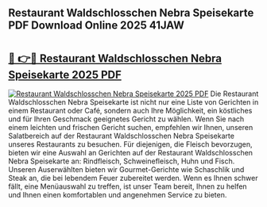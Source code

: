 ## Restaurant Waldschlosschen Nebra Speisekarte PDF Download Online 2025 41JAW

# <h2><a href="http://gc9l62a.nevu.top/?p=Restaurant+Waldschlosschen+Nebra+Speisekarte">🔗 👉🔴 Restaurant Waldschlosschen Nebra Speisekarte 2025 PDF</a></h2>

[![Restaurant Waldschlosschen Nebra Speisekarte 2025 PDF](https://i.imgur.com/dBaPXMq.png)](http://gc9l62a.nevu.top/?p=Restaurant+Waldschlosschen+Nebra+Speisekarte)
Die Restaurant Waldschlosschen Nebra Speisekarte ist nicht nur eine Liste von Gerichten in einem Restaurant oder Café, sondern auch Ihre Möglichkeit, ein köstliches und für Ihren Geschmack geeignetes Gericht zu wählen. Wenn Sie nach einem leichten und frischen Gericht suchen, empfehlen wir Ihnen, unseren Salatbereich auf der Restaurant Waldschlosschen Nebra Speisekarte unseres Restaurants zu besuchen. Für diejenigen, die Fleisch bevorzugen, bieten wir eine Auswahl an Gerichten auf der Restaurant Waldschlosschen Nebra Speisekarte an: Rindfleisch, Schweinefleisch, Huhn und Fisch. Unseren Auserwählten bieten wir Gourmet-Gerichte wie Schaschlik und Steak an, die bei lebendem Feuer zubereitet werden. Wenn es Ihnen schwer fällt, eine Menüauswahl zu treffen, ist unser Team bereit, Ihnen zu helfen und Ihnen einen komfortablen und angenehmen Service zu bieten.
